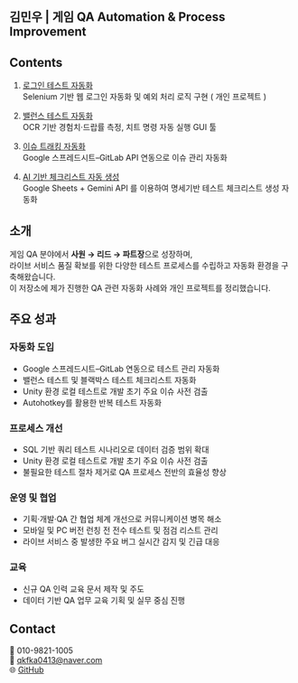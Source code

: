 ## 김민우 | 게임 QA Automation & Process Improvement

## Contents
1. [로그인 테스트 자동화](https://github.com/alsdn14/Login_test)  
   Selenium 기반 웹 로그인 자동화 및 예외 처리 로직 구현 ( 개인 프로젝트 )

2. [밸런스 테스트 자동화](https://github.com/alsdn14/Autobalance)  
   OCR 기반 경험치·드랍률 측정, 치트 명령 자동 실행 GUI 툴

3. [이슈 트래킹 자동화](https://github.com/alsdn14/Issuetracker)  
   Google 스프레드시트–GitLab API 연동으로 이슈 관리 자동화

4. [AI 기반 체크리스트 자동 생성](https://github.com/alsdn14/AI_checklist)  
   Google Sheets + Gemini API 를 이용하여 명세기반 테스트 체크리스트 생성 자동화


## 소개
게임 QA 분야에서 **사원 → 리드 → 파트장**으로 성장하며,   
라이브 서비스 품질 확보를 위한 다양한 테스트 프로세스를 수립하고 자동화 환경을 구축해왔습니다.    
이 저장소에 제가 진행한 QA 관련 자동화 사례와 개인 프로젝트를 정리했습니다.   



## 주요 성과
### 자동화 도입
- Google 스프레드시트–GitLab 연동으로 테스트 관리 자동화
- 밸런스 테스트 및 블랙박스 테스트 체크리스트 자동화
- Unity 환경 로컬 테스트로 개발 초기 주요 이슈 사전 검출
- Autohotkey를 활용한 반복 테스트 자동화

### 프로세스 개선
- SQL 기반 쿼리 테스트 시나리오로 데이터 검증 범위 확대
- Unity 환경 로컬 테스트로 개발 초기 주요 이슈 사전 검출
- 불필요한 테스트 절차 제거로 QA 프로세스 전반의 효율성 향상  

### 운영 및 협업
- 기획·개발·QA 간 협업 체계 개선으로 커뮤니케이션 병목 해소
- 모바일 및 PC 버전 런칭 전 전수 테스트 및 점검 리스트 관리
- 라이브 서비스 중 발생한 주요 버그 실시간 감지 및 긴급 대응

### 교육
- 신규 QA 인력 교육 문서 제작 및 주도
- 데이터 기반 QA 업무 교육 기획 및 실무 중심 진행



## Contact
📱 010-9821-1005  
📧 qkfka0413@naver.com  
🌐 [GitHub](https://github.com/alsdn14)
